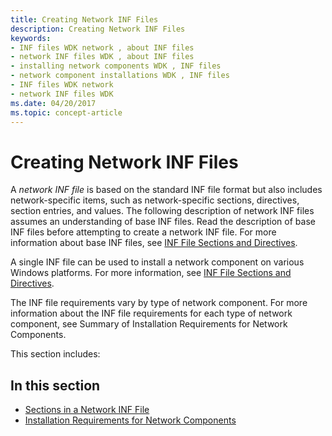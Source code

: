 ```yaml
---
title: Creating Network INF Files
description: Creating Network INF Files
keywords:
- INF files WDK network , about INF files
- network INF files WDK , about INF files
- installing network components WDK , INF files
- network component installations WDK , INF files
- INF files WDK network
- network INF files WDK
ms.date: 04/20/2017
ms.topic: concept-article
---
```


# Creating Network INF Files





A *network INF file* is based on the standard INF file format but also includes network-specific items, such as network-specific sections, directives, section entries, and values. The following description of network INF files assumes an understanding of base INF files. Read the description of base INF files before attempting to create a network INF file. For more information about base INF files, see [INF File Sections and Directives](../install/index.md).

A single INF file can be used to install a network component on various Windows platforms. For more information, see [INF File Sections and Directives](../install/index.md).

The INF file requirements vary by type of network component. For more information about the INF file requirements for each type of network component, see Summary of Installation Requirements for Network Components.

This section includes:

## In this section


-   [Sections in a Network INF File](version-section-in-a-network-inf-file.md)
-   [Installation Requirements for Network Components](installation-requirements-for-network-adapters.md)

 

